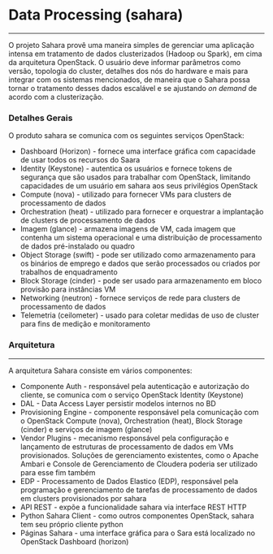 # Data Processing (sahara)
---

O projeto Sahara provê uma maneira simples de gerenciar uma aplicação intensa em tratamento de dados clusterizados (Hadoop ou Spark), em cima da arquitetura OpenStack. O usuário deve informar parâmetros como versão, topologia do cluster, detalhes dos nós do hardware e mais para integrar com os sistemas mencionados, de maneira que o Sahara possa tornar o tratamento desses dados escalável e se ajustando _on demand_ de acordo com a clusterização.

### Detalhes Gerais
O produto sahara se comunica com os seguintes serviços OpenStack:
* Dashboard (Horizon) - fornece uma interface gráfica com capacidade de usar todos os recursos do Saara
* Identity (Keystone) - autentica os usuários e fornece tokens de segurança que são usados ​​para trabalhar com OpenStack, limitando capacidades de um usuário em sahara aos seus privilégios OpenStack
* Compute (nova) - utilizado para fornecer VMs para clusters de processamento de dados
* Orchestration (heat) - utilizado para fornecer e orquestrar a implantação de clusters de processamento de dados
* Imagem (glance) - armazena imagens de VM, cada imagem que contenha um sistema operacional e uma distribuição de processamento de dados pré-instalado ou quadro
* Object Storage (swift) - pode ser utilizado como armazenamento para os binários de emprego e dados que serão processados ​​ou criados por trabalhos de enquadramento
* Block Storage (cinder) - pode ser usado para armazenamento em bloco provisão para instâncias VM
* Networking (neutron) - fornece serviços de rede para clusters de processamento de dados
* Telemetria (ceilometer) - usado para coletar medidas de uso de cluster para fins de medição e monitoramento

### Arquitetura
---

A arquitetura Sahara consiste em vários componentes:
* Componente Auth - responsável pela autenticação e autorização do cliente, se comunica com o serviço OpenStack Identity (Keystone)
* DAL - Data Access Layer persistir modelos internos no BD
* Provisioning Engine - componente responsável pela comunicação com o OpenStack Compute (nova), Orchestration (heat), Block Storage (cinder) e serviços de imagem (glance)
* Vendor Plugins - mecanismo responsável pela configuração e lançamento de estruturas de processamento de dados em VMs provisionados. Soluções de gerenciamento existentes, como o Apache Ambari e Console de Gerenciamento de Cloudera poderia ser utilizado para esse fim também
* EDP - Processamento de Dados Elastico (EDP), responsável pela programação e gerenciamento de tarefas de processamento de dados em clusters provisionados por sahara
* API REST - expõe a funcionalidade sahara via interface REST HTTP
* Python Sahara Client - como outros componentes OpenStack, sahara tem seu próprio cliente python
* Páginas Sahara - uma interface gráfica para o Sara está localizado no OpenStack Dashboard (horizon)
